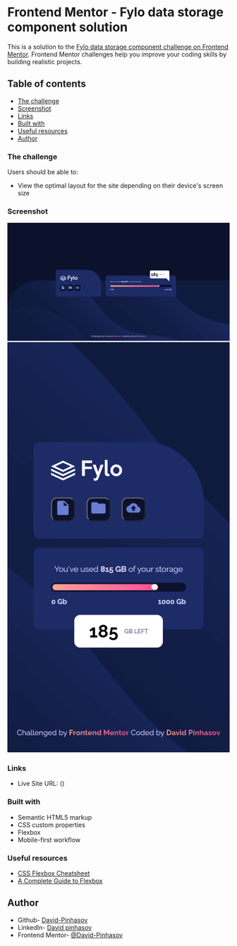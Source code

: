 # Frontend Mentor - Fylo data storage component solution

This is a solution to the [Fylo data storage component challenge on Frontend Mentor](https://www.frontendmentor.io/challenges/fylo-data-storage-component-1dZPRbV5n). Frontend Mentor challenges help you improve your coding skills by building realistic projects. 

## Table of contents

- [The challenge](#the-challenge)
- [Screenshot](#screenshot)
- [Links](#links)
- [Built with](#built-with)
- [Useful resources](#useful-resources)
- [Author](#author)

### The challenge

Users should be able to:

- View the optimal layout for the site depending on their device's screen size

### Screenshot

![](./screenshot-desktop.png)
![](./screenshot-mobile.png)


### Links

- Live Site URL: ()


### Built with

- Semantic HTML5 markup
- CSS custom properties
- Flexbox
- Mobile-first workflow

### Useful resources

- [CSS Flexbox Cheatsheet](https://flexboxsheet.com/)
- [A Complete Guide to Flexbox](https://css-tricks.com/snippets/css/a-guide-to-flexbox/)

## Author

- Github- [David-Pinhasov](https://github.com/David-Pinhasov/Frontend-Mentor.git)
- LinkedIn- [David pinhasov](https://www.linkedin.com/in/david-pinhasov-7512641b7)
- Frontend Mentor- [@David-Pinhasov](https://www.frontendmentor.io/profile/David-Pinhasov)